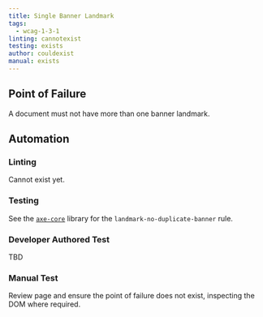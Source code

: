 ```yaml
---
title: Single Banner Landmark
tags: 
  - wcag-1-3-1
linting: cannotexist
testing: exists
author: couldexist
manual: exists
---
```


## Point of Failure
A document must not have more than one banner landmark.

## Automation

### Linting
Cannot exist yet.

### Testing
See the [`axe-core`](https://github.com/dequelabs/axe-core) library for the `landmark-no-duplicate-banner` rule.

### Developer Authored Test
TBD

### Manual Test
Review page and ensure the point of failure does not exist, inspecting the DOM where required.